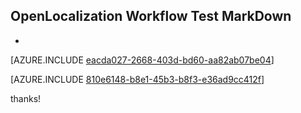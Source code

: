 ## OpenLocalization Workflow Test MarkDown
* 

[AZURE.INCLUDE [eacda027-2668-403d-bd60-aa82ab07be04](calleeMd1.md)]



[AZURE.INCLUDE [810e6148-b8e1-45b3-b8f3-e36ad9cc412f](calleeMd2.md)]

 
thanks!